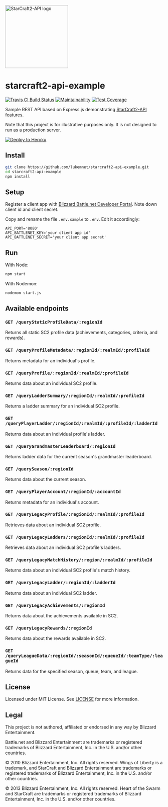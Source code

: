 <img src="https://raw.githubusercontent.com/lukemnet/starcraft2-api-docs/master/docs/.vuepress/public/logo.png" alt="StarCraft2-API logo" width="200" height="200">

# starcraft2-api-example
[![Travis CI Build Status](https://travis-ci.com/lukemnet/starcraft2-api-example.svg?branch=master)](https://travis-ci.com/lukemnet/starcraft2-api-example)
[![Maintainability](https://api.codeclimate.com/v1/badges/790916641cb9f64e9d60/maintainability)](https://codeclimate.com/github/lukemnet/starcraft2-api-example/maintainability)
[![Test Coverage](https://api.codeclimate.com/v1/badges/790916641cb9f64e9d60/test_coverage)](https://codeclimate.com/github/lukemnet/starcraft2-api-example/test_coverage)


Sample REST API based on Express.js demonstrating [StarCraft2-API](https://github.com/lukemnet/starcraft2-api) features.

Note that this project is for illustrative purposes only. It is not designed to run as a production server.

[![Deploy to Heroku](https://www.herokucdn.com/deploy/button.svg)](https://heroku.com/deploy)

## Install

```bash
git clone https://github.com/lukemnet/starcraft2-api-example.git
cd starcraft2-api-example
npm install
```

## Setup

Register a client app with [Blizzard Battle.net Developer Portal](https://develop.battle.net/access/clients). Note down client id and client secret.

Copy and rename the file ``.env.sample`` to ``.env``. Edit it accordingly:

```
API_PORT='8080'
API_BATTLENET_KEY='your client app id'
API_BATTLENET_SECRET='your client app secret'
```

## Run

With Node:

```bash
npm start
```

With Nodemon:

```bash
nodemon start.js
```

## Available endpoints

### ``GET /queryStaticProfileData/:regionId``

Returns all static SC2 profile data (achievements, categories, criteria, and rewards).

### ``GET /queryProfileMetadata/:regionId/:realmId/:profileId``

Returns metadata for an individual's profile.

### ``GET /queryProfile/:regionId/:realmId/:profileId``

Returns data about an individual SC2 profile.

### ``GET /queryLadderSummary/:regionId/:realmId/:profileId``

Returns a ladder summary for an individual SC2 profile.

### ``GET /queryPlayerLadder/:regionId/:realmId/:profileId/:ladderId``

Returns data about an individual profile's ladder.

### ``GET /queryGrandmasterLeaderboard/:regionId``

Returns ladder data for the current season's grandmaster leaderboard.

### ``GET /querySeason/:regionId``

Returns data about the current season.

### ``GET /queryPlayerAccount/:regionId/:accountId``

Returns metadata for an individual's account.

### ``GET /queryLegacyProfile/:regionId/:realmId/:profileId``

Retrieves data about an individual SC2 profile.

### ``GET /queryLegacyLadders/:regionId/:realmId/:profileId``

Retrieves data about an individual SC2 profile's ladders.

### ``GET /queryLegacyMatchHistory/:region/:realmId/:profileId``

Returns data about an individual SC2 profile's match history.

### ``GET /queryLegacyLadder/:regionId/:ladderId``

Returns data about an individual SC2 ladder.

### ``GET /queryLegacyAchievements/:regionId``

Returns data about the achievements available in SC2.

### ``GET /queryLegacyRewards/:regionId``

Returns data about the rewards available in SC2.

### ``GET /queryLeagueData/:regionId/:seasonId/:queueId/:teamType/:leagueId``

Returns data for the specified season, queue, team, and league.

## License

Licensed under MIT License. See [LICENSE](https://github.com/lukemnet/starcraft2-api-example/blob/master/LICENSE) for more information.

## Legal

This project is not authored, affiliated or endorsed in any way by Blizzard Entertainment.

Battle.net and Blizzard Entertainment are trademarks or registered trademarks of Blizzard Entertainment, Inc. in the U.S. and/or other countries.

© 2010 Blizzard Entertainment, Inc. All rights reserved. Wings of Liberty is a trademark, and StarCraft and Blizzard Entertainment are trademarks or registered trademarks of Blizzard Entertainment, Inc. in the U.S. and/or other countries.

© 2013 Blizzard Entertainment, Inc. All rights reserved. Heart of the Swarm and StarCraft are trademarks or registered trademarks of Blizzard Entertainment, Inc. in the U.S. and/or other countries.
